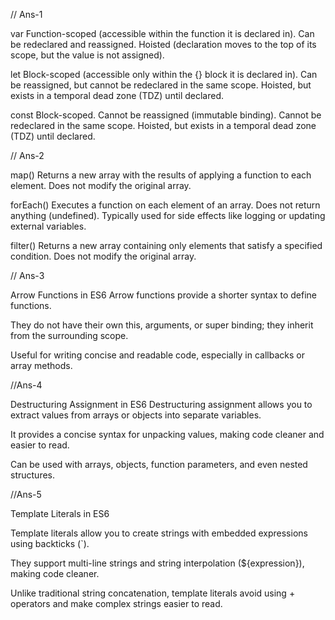 // Ans-1

 var
  Function-scoped (accessible within the function it is declared in).
  Can be redeclared and reassigned.
  Hoisted (declaration moves to the top of its scope, but the value is not assigned).

let
 Block-scoped (accessible only within the {} block it is declared in).
 Can be reassigned, but cannot be redeclared in the same scope.
 Hoisted, but exists in a temporal dead zone (TDZ) until declared.

const
  Block-scoped.
  Cannot be reassigned (immutable binding).
  Cannot be redeclared in the same scope.
  Hoisted, but exists in a temporal dead zone (TDZ) until declared.

  // Ans-2 

 map()
  Returns a new array with the results of applying a function to each element.
  Does not modify the original array.

forEach()
  Executes a function on each element of an array.
  Does not return anything (undefined).
  Typically used for side effects like logging or updating external variables.

filter()
  Returns a new array containing only elements that satisfy a specified condition.
  Does not modify the original array.

  // Ans-3
  
Arrow Functions in ES6
  Arrow functions provide a shorter syntax to define functions.

  They do not have their own this, arguments, or super binding; they inherit from the surrounding scope.

  Useful for writing concise and readable code, especially in callbacks or array methods.

  //Ans-4

Destructuring Assignment in ES6
  Destructuring assignment allows you to extract values from arrays or objects into separate variables.

  It provides a concise syntax for unpacking values, making code cleaner and easier to read.

 Can be used with arrays, objects, function parameters, and even nested structures.

 //Ans-5

 Template Literals in ES6

  Template literals allow you to create strings with embedded expressions using backticks (`).

  They support multi-line strings and string interpolation (${expression}), making code cleaner.

  Unlike traditional string concatenation, template literals avoid using + operators and make complex strings easier to read.